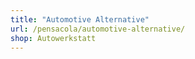 ```yaml
---
title: "Automotive Alternative"
url: /pensacola/automotive-alternative/
shop: Autowerkstatt
---
```

